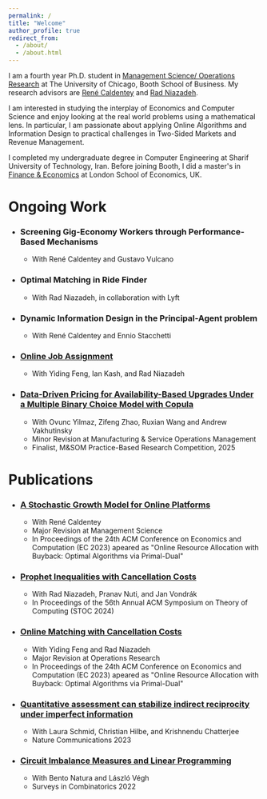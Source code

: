 ```yaml
---
permalink: /
title: "Welcome"
author_profile: true
redirect_from: 
  - /about/
  - /about.html
---
```


I am a fourth year Ph.D. student in [Management Science/ Operations Research](https://www.chicagobooth.edu/phd/dissertation-areas/management-science-and-operations-management) at The University of Chicago, Booth School of Business. My research advisors are [René Caldentey](https://faculty.chicagobooth.edu/rene-caldentey?_ga=2.143548341.1856357377.1668716911-1774430081.1668716911&_gl=1*ua7x8l*_ga*MTc3NDQzMDA4MS4xNjY4NzE2OTEx*_ga_PDRJWHFTEV*MTY2ODczMDAxNC4yLjEuMTY2ODczMDQxOC4zNC4wLjA.) and [Rad Niazadeh](https://faculty.chicagobooth.edu/rad-niazadeh).

I am interested in studying the interplay of Economics and Computer Science and enjoy looking at the real world problems using a mathematical lens. In particular, I am passionate about applying Online Algorithms and Information Design to practical challenges in Two-Sided Markets and Revenue Management.

I completed my undergraduate degree in Computer Engineering at Sharif University of Technology, Iran. Before joining Booth, I did a master's in [Finance & Economics](https://www.lse.ac.uk/study-at-lse/Graduate/degree-programmes-2023/MSc-Finance-and-Economics) at London School of Economics, UK.

# Ongoing Work

  * ### Screening Gig-Economy Workers through Performance-Based Mechanisms
    * With René Caldentey and Gustavo Vulcano
  * ### Optimal Matching in Ride Finder 
    * With Rad Niazadeh, in collaboration with Lyft
  * ### Dynamic Information Design in the Principal-Agent problem
    * With René Caldentey and Ennio Stacchetti
  * ### [Online Job Assignment](https://papers.ssrn.com/sol3/papers.cfm?abstract_id=4745629)
    * With Yiding Feng, Ian Kash, and Rad Niazadeh
  * ### [Data-Driven Pricing for Availability-Based Upgrades Under a Multiple Binary Choice Model with Copula](https://papers.ssrn.com/sol3/papers.cfm?abstract_id=4960767)
    * With Ovunc Yilmaz, Zifeng Zhao, Ruxian Wang and Andrew Vakhutinsky
    * Minor Revision at Manufacturing & Service Operations Management
    * Finalist, M&SOM Practice-Based Research Competition, 2025
    
# Publications

  * ### [A Stochastic Growth Model for Online Platforms](https://papers.ssrn.com/sol3/papers.cfm?abstract_id=5201117)
    * With René Caldentey
    * Major Revision at Management Science
    * In Proceedings of the 24th ACM Conference on Economics and Computation (EC 2023) apeared as "Online Resource Allocation with Buyback: Optimal Algorithms via Primal-Dual"
  * ### [Prophet Inequalities with Cancellation Costs](https://papers.ssrn.com/sol3/papers.cfm?abstract_id=4779633)
    * With Rad Niazadeh, Pranav Nuti, and Jan Vondrák
    * In Proceedings of the 56th Annual ACM Symposium on Theory of Computing (STOC 2024)
  * ### [Online Matching with Cancellation Costs](https://papers.ssrn.com/sol3/papers.cfm?abstract_id=4245468)
    * With Yiding Feng and Rad Niazadeh
    * Major Revision at Operations Research
    * In Proceedings of the 24th ACM Conference on Economics and Computation (EC 2023) apeared as "Online Resource Allocation with Buyback: Optimal Algorithms via Primal-Dual"
  * ### [Quantitative assessment can stabilize indirect reciprocity under imperfect information](https://www.nature.com/articles/s41467-023-37817-x)
    * With Laura Schmid, Christian Hilbe, and Krishnendu Chatterjee 
    * Nature Communications 2023
  * ### [Circuit Imbalance Measures and Linear Programming](https://arxiv.org/abs/2108.03616)
    * With Bento Natura and László Végh
    * Surveys in Combinatorics 2022
